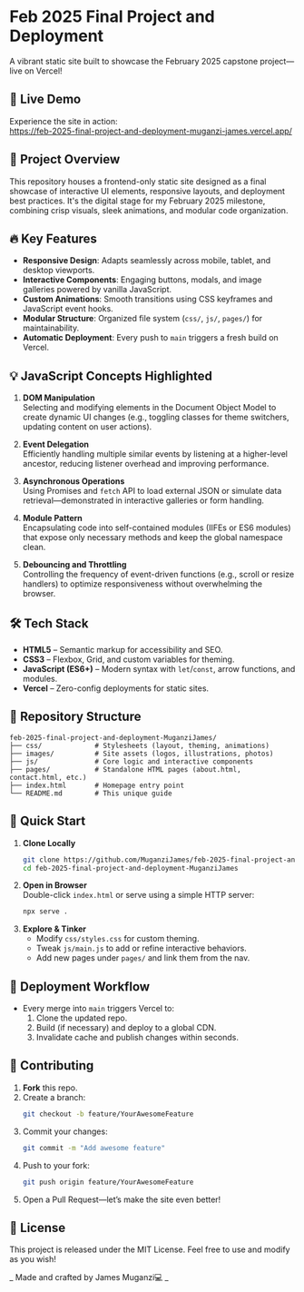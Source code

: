 # Feb 2025 Final Project and Deployment

A vibrant static site built to showcase the February 2025 capstone project—live on Vercel!

## 🚀 Live Demo

Experience the site in action:  
https://feb-2025-final-project-and-deployment-muganzi-james.vercel.app/

## 🎯 Project Overview

This repository houses a frontend-only static site designed as a final showcase of interactive UI elements, responsive layouts, and deployment best practices. It's the digital stage for my February 2025 milestone, combining crisp visuals, sleek animations, and modular code organization.

## 🔥 Key Features

- **Responsive Design**: Adapts seamlessly across mobile, tablet, and desktop viewports.
- **Interactive Components**: Engaging buttons, modals, and image galleries powered by vanilla JavaScript.
- **Custom Animations**: Smooth transitions using CSS keyframes and JavaScript event hooks.
- **Modular Structure**: Organized file system (`css/`, `js/`, `pages/`) for maintainability.
- **Automatic Deployment**: Every push to `main` triggers a fresh build on Vercel.

## 💡 JavaScript Concepts Highlighted

1. **DOM Manipulation**  
   Selecting and modifying elements in the Document Object Model to create dynamic UI changes (e.g., toggling classes for theme switchers, updating content on user actions).

2. **Event Delegation**  
   Efficiently handling multiple similar events by listening at a higher-level ancestor, reducing listener overhead and improving performance.

3. **Asynchronous Operations**  
   Using Promises and `fetch` API to load external JSON or simulate data retrieval—demonstrated in interactive galleries or form handling.

4. **Module Pattern**  
   Encapsulating code into self-contained modules (IIFEs or ES6 modules) that expose only necessary methods and keep the global namespace clean.

5. **Debouncing and Throttling**  
   Controlling the frequency of event-driven functions (e.g., scroll or resize handlers) to optimize responsiveness without overwhelming the browser.

## 🛠️ Tech Stack

- **HTML5** – Semantic markup for accessibility and SEO.
- **CSS3** – Flexbox, Grid, and custom variables for theming.
- **JavaScript (ES6+)** – Modern syntax with `let`/`const`, arrow functions, and modules.
- **Vercel** – Zero-config deployments for static sites.

## 📂 Repository Structure

```
feb-2025-final-project-and-deployment-MuganziJames/
├── css/             # Stylesheets (layout, theming, animations)
├── images/          # Site assets (logos, illustrations, photos)
├── js/              # Core logic and interactive components
├── pages/           # Standalone HTML pages (about.html, contact.html, etc.)
├── index.html       # Homepage entry point
└── README.md        # This unique guide
```

## 🏁 Quick Start

1. **Clone Locally**  
   ```bash
   git clone https://github.com/MuganziJames/feb-2025-final-project-and-deployment-MuganziJames.git
   cd feb-2025-final-project-and-deployment-MuganziJames
   ```
2. **Open in Browser**  
   Double-click `index.html` or serve using a simple HTTP server:
   ```bash
   npx serve .
   ```
3. **Explore & Tinker**  
   - Modify `css/styles.css` for custom theming.  
   - Tweak `js/main.js` to add or refine interactive behaviors.  
   - Add new pages under `pages/` and link them from the nav.

## 🚀 Deployment Workflow

- Every merge into `main` triggers Vercel to:
  1. Clone the updated repo.
  2. Build (if necessary) and deploy to a global CDN.
  3. Invalidate cache and publish changes within seconds.

## 🤝 Contributing

1. **Fork** this repo.
2. Create a branch:  
   ```bash
   git checkout -b feature/YourAwesomeFeature
   ```
3. Commit your changes:  
   ```bash
   git commit -m "Add awesome feature"
   ```
4. Push to your fork:  
   ```bash
   git push origin feature/YourAwesomeFeature
   ```
5. Open a Pull Request—let’s make the site even better!

## 📝 License

This project is released under the MIT License. Feel free to use and modify as you wish!


 _ Made and crafted by James Muganzi💻 _